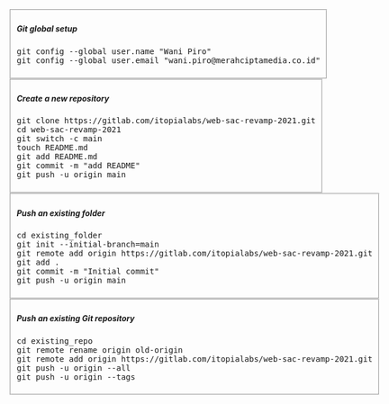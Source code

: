 
<fieldset>
<h5>Git global setup</h5>
<pre class="bg-light">git config --global user.name "Wani Piro"
git config --global user.email "wani.piro@merahciptamedia.co.id"
</pre>
</fieldset>
<fieldset>
<h5>Create a new repository</h5>
<pre class="bg-light">git clone <span class="js-clone">https://gitlab.com/itopialabs/web-sac-revamp-2021.git</span>
cd web-sac-revamp-2021
git switch -c main
touch README.md
git add README.md
git commit -m "add README"
<span>git push -u origin main</span></pre>
</fieldset>
<fieldset>
<h5>Push an existing folder</h5>
<pre class="bg-light">cd existing_folder
git init --initial-branch=main
git remote add origin <span class="js-clone">https://gitlab.com/itopialabs/web-sac-revamp-2021.git</span>
git add .
git commit -m "Initial commit"
<span>git push -u origin main</span></pre>
</fieldset>
<fieldset>
<h5>Push an existing Git repository</h5>
<pre class="bg-light">cd existing_repo
git remote rename origin old-origin
git remote add origin <span class="js-clone">https://gitlab.com/itopialabs/web-sac-revamp-2021.git</span>
<span>git push -u origin --all
git push -u origin --tags</span></pre>
</fieldset>
